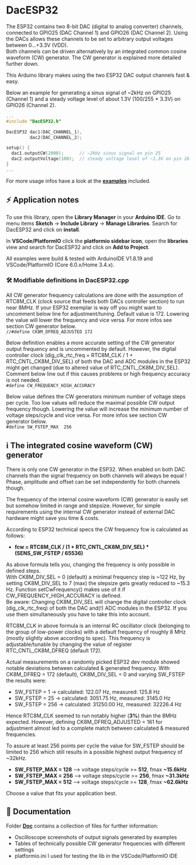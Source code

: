 # DacESP32

The ESP32 contains two 8-bit DAC (digital to analog converter) channels, connected to GPIO25 (DAC Channel 1) and GPIO26 (DAC Channel 2). Using the DACs allows these channels to be set to arbitrary output voltages between 0...+3.3V (VDD).  
Both channels can be driven alternatively by an integrated common cosine waveform (CW) generator. The CW generator is explained more detailed further down.

This Arduino library makes using the two ESP32 DAC output channels fast & easy.

Below an example for generating a sinus signal of ~2kHz on GPIO25 (Channel 1) and a steady voltage level of about 1.3V (100/255 * 3.3V) on GPIO26 (Channel 2).  

```c
...
#include "DacESP32.h"

DacESP32 dac1(DAC_CHANNEL_1),
         dac2(DAC_CHANNEL_2);

setup() {
  dac1.outputCW(2000);      // ~2kHz sinus signal on pin 25
  dac2.outputVoltage(100);  // steady voltage level of ~1.3V on pin 26
}
...
```
For more usage infos have a look at the [**examples**](https://github.com/yellobyte/DacESP32/tree/main/examples) included.

## :zap: Application notes

To use this library, open the **Library Manager** in your **Arduino IDE**. Go to menu items **Sketch** -> **Include Library** -> **Manage Libraries**. Search for DacESP32 and click on **install**.  

In **VSCode/PlatformIO** click the **platformio sidebar icon**, open the **libraries** view and search for DacESP32 and click on **Add to Project**.

All examples were build & tested with ArduinoIDE V1.8.19 and VSCode/PlatformIO (Core 6.0.x/Home 3.4.x).

### :hammer_and_wrench: Modifiable definitions in DacESP32.cpp

All CW generator frequency calculations are done with the assumption of RTC8M_CLK (clock source that feeds both DACs controller section) to run near 8MHz. If your ESP32 exemplar is way off you might want to uncomment below line for adjustment/tuning. Default value is 172. Lowering the value will lower the frequency and vice versa. For more infos see section CW generator below.  
`//#define CK8M_DFREQ_ADJUSTED 172`
   
Below definition enables a more accurate setting of the CW generator output frequency and is uncommented by default. However, the digital controller clock (dig_clk_rtc_freq = RTC8M_CLK / 1 + RTC_CNTL_CK8M_DIV_SEL) of both the DAC and ADC modules in the ESP32 might get changed (due to altered value of RTC_CNTL_CK8M_DIV_SEL). Comment below line out if this causes problems or high frequency accuracy is not needed.  
`#define CW_FREQUENCY_HIGH_ACCURACY`  

Below value defines the CW generators minimum number of voltage steps per cycle. Too low values will reduce the maximal possible CW output frequency though. Lowering the value will increase the minimum number of voltage steps/cycle and vice versa. For more infos see section CW generator below.  
`#define SW_FSTEP_MAX  256`

## :information_source: The integrated cosine waveform (CW) generator 

There is only one CW generator in the ESP32. When enabled on both DAC channels than the signal frequency on both channels will always be equal ! Phase, amplitude and offset can be set independently for both channels though.

The frequency of the internal cosine waveform (CW) generator is easily set but somehow limited in range and stepsize. However, for simple requirements using the internal CW generator instead of external DAC hardware might save you time & costs.

According to ESP32 technical specs the CW frequency fcw is calculated as follows:  
  - **fcw = RTC8M_CLK / (1 + RTC_CNTL_CK8M_DIV_SEL) * (SENS_SW_FSTEP / 65536)**  

As above formula tells you, changing the frequency is only possible in defined steps.  
With CK8M_DIV_SEL = 0 (default) a minimal frequency step is ~122 Hz, by setting CK8M_DIV_SEL to 7 (max) the stepsize gets greatly reduced to ~15.3 Hz. Function setCwFrequency() makes use of it if CW_FREQUENCY_HIGH_ACCURACY is defined.  
Be aware: Changing CK8M_DIV_SEL will change the digital controller clock (dig_clk_rtc_freq) of both the DAC and(!) ADC modules in the ESP32. If you use them simultaneously you have to take this into account.

RTC8M_CLK in above formula is an internal RC oscillator clock (belonging to the group of low-power clocks) with a default frequency of roughly 8 MHz (mostly slightly above according to spec). This frequency is adjustable/tunable by changing the value of register RTC_CNTL_CK8M_DFREQ (default 172).  

Actual measurements on a randomly picked ESP32 dev module showed notable deviations between calculated & generated frequency. With CK8M_DFREQ = 172 (default), CK8M_DIV_SEL = 0 and varying SW_FSTEP the results were:
  - SW_FSTEP = 1   -> calculated:   122.07 Hz, measured:   125.8 Hz
  - SW_FSTEP = 25  -> calculated:  3051.75 Hz, measured:  3145.0 Hz
  - SW_FSTEP = 256 -> calculated: 31250.00 Hz, measured: 32226.4 Hz  

Hence RTC8M_CLK seemed to run notably higher (**3%**) than the 8MHz expected. However, defining CK8M_DFREQ_ADJUSTED = 161 for adjustment almost led to a complete match between calculated & measured frequencies.

To assure at least 256 points per cycle the value for SW_FSTEP should be limited to 256 which still results in a possible highest output frequency of ~32kHz.  
  - **SW_FSTEP_MAX = 128**  -->  voltage steps/cycle >= **512**, fmax **~15.6kHz**  
  - **SW_FSTEP_MAX = 256**  -->  voltage steps/cycle >= **256**, fmax **~31.3kHz**   
  - **SW_FSTEP_MAX = 512**  -->  voltage steps/cycle >= **128**, fmax **~62.6kHz**  

Choose a value that fits your application best.  
	
## :file_folder: Documentation

Folder [**Doc**](https://github.com/yellobyte/DacESP32/tree/main/doc) contains a collection of files for further information:
  - Oscilloscope screenshots of output signals generated by examples
  - Tables of technically possible CW generator frequencies with different settings
  - platformio.ini I used for testing the lib in the VSCode/PlatformIO IDE

